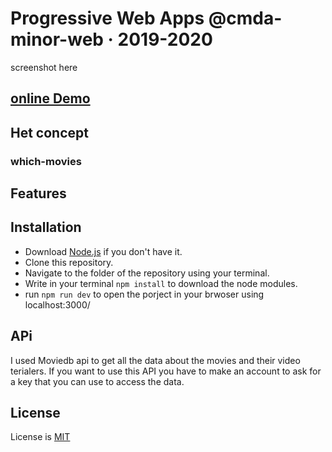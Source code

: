 # Progressive Web Apps @cmda-minor-web · 2019-2020
screenshot here
## [online Demo](https://which-movies.herokuapp.com/movies)
## Het concept
### which-movies
## Features

## Installation
- Download [Node.js](https://nodejs.org/en/) if you don't have it. 
- Clone this repository.
- Navigate to the folder of the repository using your terminal.
- Write in your terminal ```npm install``` to download the node modules.
- run ``` npm run dev ``` to open the porject in your brwoser using localhost:3000/

## APi
I used Moviedb api to get all the data about the movies and their video terialers.
If you want to use this API you have to make an account to ask for a key that you can use to access the data.

## License
License is [MIT]() 

